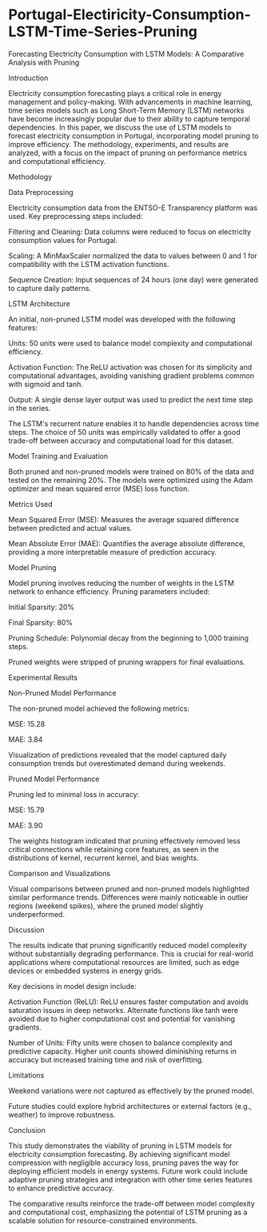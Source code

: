 # Portugal-Electiricity-Consumption-LSTM-Time-Series-Pruning

Forecasting Electricity Consumption with LSTM Models: A Comparative Analysis with Pruning

Introduction

Electricity consumption forecasting plays a critical role in energy management and policy-making. With advancements in machine learning, time series models such as Long Short-Term Memory (LSTM) networks have become increasingly popular due to their ability to capture temporal dependencies. In this paper, we discuss the use of LSTM models to forecast electricity consumption in Portugal, incorporating model pruning to improve efficiency. The methodology, experiments, and results are analyzed, with a focus on the impact of pruning on performance metrics and computational efficiency.

Methodology

Data Preprocessing

Electricity consumption data from the ENTSO-E Transparency platform was used. Key preprocessing steps included:

Filtering and Cleaning: Data columns were reduced to focus on electricity consumption values for Portugal.

Scaling: A MinMaxScaler normalized the data to values between 0 and 1 for compatibility with the LSTM activation functions.

Sequence Creation: Input sequences of 24 hours (one day) were generated to capture daily patterns.

LSTM Architecture

An initial, non-pruned LSTM model was developed with the following features:

Units: 50 units were used to balance model complexity and computational efficiency.

Activation Function: The ReLU activation was chosen for its simplicity and computational advantages, avoiding vanishing gradient problems common with sigmoid and tanh.

Output: A single dense layer output was used to predict the next time step in the series.

The LSTM's recurrent nature enables it to handle dependencies across time steps. The choice of 50 units was empirically validated to offer a good trade-off between accuracy and computational load for this dataset.

Model Training and Evaluation

Both pruned and non-pruned models were trained on 80% of the data and tested on the remaining 20%. The models were optimized using the Adam optimizer and mean squared error (MSE) loss function.

Metrics Used

Mean Squared Error (MSE): Measures the average squared difference between predicted and actual values.

Mean Absolute Error (MAE): Quantifies the average absolute difference, providing a more interpretable measure of prediction accuracy.

Model Pruning

Model pruning involves reducing the number of weights in the LSTM network to enhance efficiency. Pruning parameters included:

Initial Sparsity: 20%

Final Sparsity: 80%

Pruning Schedule: Polynomial decay from the beginning to 1,000 training steps.

Pruned weights were stripped of pruning wrappers for final evaluations.

Experimental Results

Non-Pruned Model Performance

The non-pruned model achieved the following metrics:

MSE: 15.28

MAE: 3.84

Visualization of predictions revealed that the model captured daily consumption trends but overestimated demand during weekends.

Pruned Model Performance

Pruning led to minimal loss in accuracy:

MSE: 15.79

MAE: 3.90

The weights histogram indicated that pruning effectively removed less critical connections while retaining core features, as seen in the distributions of kernel, recurrent kernel, and bias weights.

Comparison and Visualizations

Visual comparisons between pruned and non-pruned models highlighted similar performance trends. Differences were mainly noticeable in outlier regions (weekend spikes), where the pruned model slightly underperformed.

Discussion

The results indicate that pruning significantly reduced model complexity without substantially degrading performance. This is crucial for real-world applications where computational resources are limited, such as edge devices or embedded systems in energy grids.

Key decisions in model design include:

Activation Function (ReLU): ReLU ensures faster computation and avoids saturation issues in deep networks. Alternate functions like tanh were avoided due to higher computational cost and potential for vanishing gradients.

Number of Units: Fifty units were chosen to balance complexity and predictive capacity. Higher unit counts showed diminishing returns in accuracy but increased training time and risk of overfitting.

Limitations

Weekend variations were not captured as effectively by the pruned model.

Future studies could explore hybrid architectures or external factors (e.g., weather) to improve robustness.

Conclusion

This study demonstrates the viability of pruning in LSTM models for electricity consumption forecasting. By achieving significant model compression with negligible accuracy loss, pruning paves the way for deploying efficient models in energy systems. Future work could include adaptive pruning strategies and integration with other time series features to enhance predictive accuracy.

The comparative results reinforce the trade-off between model complexity and computational cost, emphasizing the potential of LSTM pruning as a scalable solution for resource-constrained environments.
